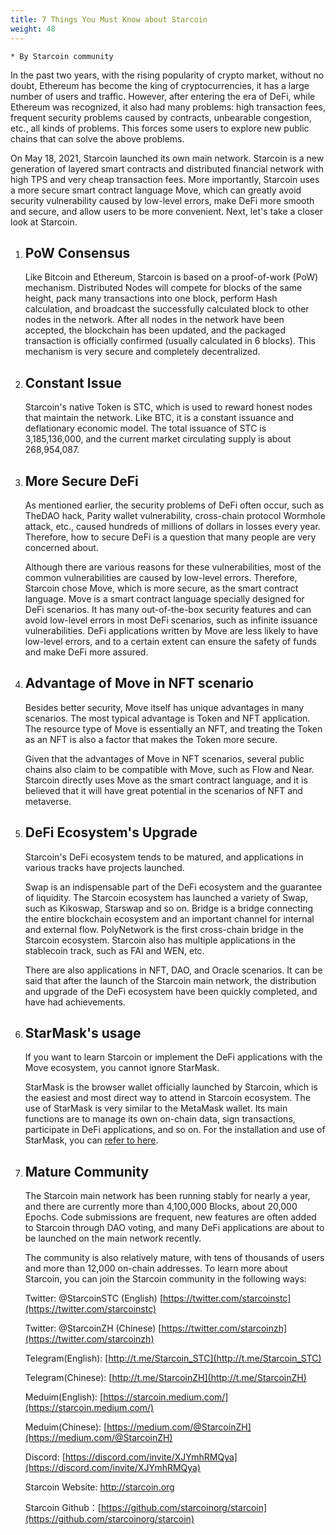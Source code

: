 ```yaml
---
title: 7 Things You Must Know about Starcoin
weight: 48
---
```


~~~
* By Starcoin community
~~~

In the past two years, with the rising popularity of crypto market, without no doubt, Ethereum has become the king of cryptocurrencies, it has a large number of users and traffic. However, after entering the era of DeFi, while Ethereum was recognized, it also had many problems: high transaction fees, frequent security problems caused by contracts, unbearable congestion, etc., all kinds of problems. This forces some users to explore new public chains that can solve the above problems. 

On May 18, 2021, Starcoin launched its own main network. Starcoin is a new generation of layered smart contracts and distributed financial network with high TPS and very cheap transaction fees. More importantly, Starcoin uses a more secure smart contract language Move, which can greatly avoid security vulnerability caused by low-level errors, make DeFi more smooth and secure, and allow users to be more convenient. Next, let's take a closer look at Starcoin. 

1. ## PoW Consensus

   Like Bitcoin and Ethereum, Starcoin is based on a proof-of-work (PoW) mechanism. Distributed Nodes will compete for blocks of the same height, pack many transactions into one block, perform Hash calculation, and broadcast the successfully calculated block to other nodes in the network. After all nodes in the network have been accepted, the blockchain has been updated, and the packaged transaction is officially confirmed (usually calculated in 6 blocks). This mechanism is very secure and completely decentralized. 

   

2. ## Constant Issue

   Starcoin's native Token is STC, which is used to reward honest nodes that maintain the network. Like BTC, it is a constant issuance and deflationary economic model. The total issuance of STC is 3,185,136,000, and the current market circulating supply is about 268,954,087.

3. ## More Secure DeFi

   As mentioned earlier, the security problems of DeFi often occur, such as TheDAO hack, Parity wallet vulnerability, cross-chain protocol Wormhole attack, etc., caused hundreds of millions of dollars in losses every year. Therefore, how to secure DeFi is a question that many people are very concerned about.

   Although there are various reasons for these vulnerabilities, most of the common vulnerabilities are caused by low-level errors. Therefore, Starcoin chose Move, which is more secure, as the smart contract language. Move is a smart contract language specially designed for DeFi scenarios. It has many out-of-the-box security features and can avoid low-level errors in most DeFi scenarios, such as infinite issuance vulnerabilities. DeFi applications written by Move are less likely to have low-level errors, and to a certain extent can ensure the safety of funds and make DeFi more assured.

4. ## Advantage of Move in NFT scenario

   Besides better security, Move itself has unique advantages in many scenarios. The most typical advantage is Token and NFT application. The resource type of Move is essentially an NFT, and treating the Token as an NFT is also a factor that makes the Token more secure. 

   Given that the advantages of Move in NFT scenarios, several public chains also claim to be compatible with Move, such as Flow and Near. Starcoin directly uses Move as the smart contract language, and it is believed that it will have great potential in the scenarios of NFT and metaverse. 

5. ## DeFi Ecosystem's Upgrade

   Starcoin's DeFi ecosystem tends to be matured, and applications in various tracks have projects launched. 

   Swap is an indispensable part of the DeFi ecosystem and the guarantee of liquidity. The Starcoin ecosystem has launched a variety of Swap, such as Kikoswap, Starswap and so on. Bridge is a bridge connecting the entire blockchain ecosystem and an important channel for internal and external flow. PolyNetwork is the first cross-chain bridge in the Starcoin ecosystem. Starcoin also has multiple applications in the stablecoin track, such as FAI and WEN, etc.

   There are also applications in NFT, DAO, and Oracle scenarios. It can be said that after the launch of the Starcoin main network, the distribution and upgrade of the DeFi ecosystem have been quickly completed, and have had achievements. 

6. ## StarMask's usage

   If you want to learn Starcoin or implement the DeFi applications with the Move ecosystem, you cannot ignore StarMask. 

   StarMask is the browser wallet officially launched by Starcoin, which is the easiest and most direct way to attend in Starcoin ecosystem. The use of StarMask is very similar to the MetaMask wallet. Its main functions are to manage its own on-chain data, sign transactions, participate in DeFi applications, and so on. For the installation and use of StarMask, you can [refer to here](https://starcoin.org/en/developer/blog/starcoin_stc_user/). 

7. ## Mature Community

   The Starcoin main network has been running stably for nearly a year, and there are currently more than 4,100,000 Blocks, about 20,000 Epochs. Code submissions are frequent, new features are often added to Starcoin through DAO voting, and many DeFi applications are about to be launched on the main network recently. 

   The community is also relatively mature, with tens of thousands of users and more than 12,000 on-chain addresses. To learn more about Starcoin, you can join the Starcoin community in the following ways:

   

   Twitter: @StarcoinSTC (English) [https://twitter.com/starcoinstc](https://twitter.com/starcoinstc)

   Twitter: @StarcoinZH (Chinese) [https://twitter.com/starcoinzh](https://twitter.com/starcoinzh)

   Telegram(English): [http://t.me/Starcoin_STC](http://t.me/Starcoin_STC)

   Telegram(Chinese): [http://t.me/StarcoinZH](http://t.me/StarcoinZH)

   Meduim(English): [https://starcoin.medium.com/](https://starcoin.medium.com/)

   Meduim(Chinese): [https://medium.com/@StarcoinZH](https://medium.com/@StarcoinZH)

   Discord: [https://discord.com/invite/XJYmhRMQya](https://discord.com/invite/XJYmhRMQya)

   Starcoin Website: http://starcoin.org

   Starcoin Github：[https://github.com/starcoinorg/starcoin](https://github.com/starcoinorg/starcoin)

